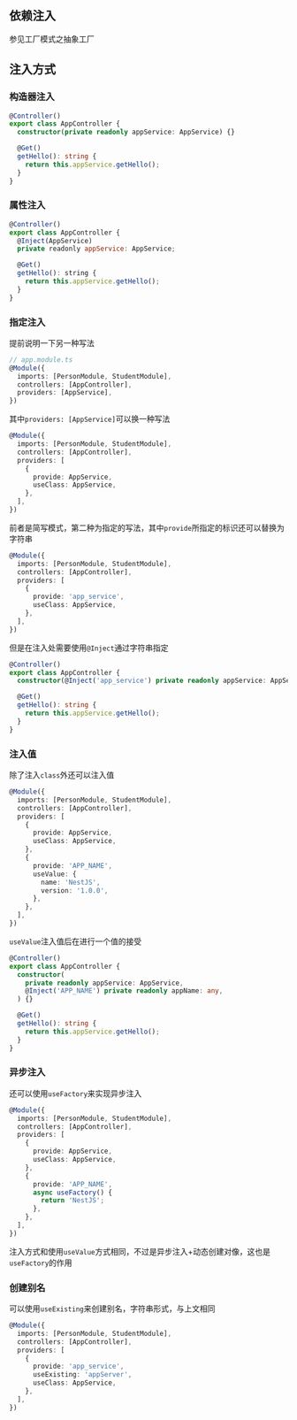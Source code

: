 ## 依赖注入

参见工厂模式之抽象工厂

## 注入方式



### 构造器注入

```ts
@Controller()
export class AppController {
  constructor(private readonly appService: AppService) {}

  @Get()
  getHello(): string {
    return this.appService.getHello();
  }
}
```

### 属性注入

```js
@Controller()
export class AppController {
  @Inject(AppService)
  private readonly appService: AppService;

  @Get()
  getHello(): string {
    return this.appService.getHello();
  }
}
```

### 指定注入

提前说明一下另一种写法

```ts
// app.module.ts
@Module({
  imports: [PersonModule, StudentModule],
  controllers: [AppController],
  providers: [AppService],
})
```

其中`providers: [AppService]`可以换一种写法

```ts
@Module({
  imports: [PersonModule, StudentModule],
  controllers: [AppController],
  providers: [
    {
      provide: AppService,
      useClass: AppService,
    },
  ],
})
```

前者是简写模式，第二种为指定的写法，其中`provide`所指定的标识还可以替换为字符串

```ts
@Module({
  imports: [PersonModule, StudentModule],
  controllers: [AppController],
  providers: [
    {
      provide: 'app_service',
      useClass: AppService,
    },
  ],
})
```

但是在注入处需要使用`@Inject`通过字符串指定

```ts
@Controller()
export class AppController {
  constructor(@Inject('app_service') private readonly appService: AppService) {}

  @Get()
  getHello(): string {
    return this.appService.getHello();
  }
}
```

### 注入值

除了注入`class`外还可以注入值

```ts
@Module({
  imports: [PersonModule, StudentModule],
  controllers: [AppController],
  providers: [
    {
      provide: AppService,
      useClass: AppService,
    },
    {
      provide: 'APP_NAME',
      useValue: {
        name: 'NestJS',
        version: '1.0.0',
      },
    },
  ],
})
```

`useValue`注入值后在进行一个值的接受

```ts
@Controller()
export class AppController {
  constructor(
    private readonly appService: AppService,
    @Inject('APP_NAME') private readonly appName: any,
  ) {}

  @Get()
  getHello(): string {
    return this.appService.getHello();
  }
}
```

### 异步注入

还可以使用`useFactory`来实现异步注入

```ts
@Module({
  imports: [PersonModule, StudentModule],
  controllers: [AppController],
  providers: [
    {
      provide: AppService,
      useClass: AppService,
    },
    {
      provide: 'APP_NAME',
      async useFactory() {
        return 'NestJS';
      },
    },
  ],
})
```

注入方式和使用`useValue`方式相同，不过是异步注入+动态创建对像，这也是`useFactory`的作用

### 创建别名

可以使用`useExisting`来创建别名，字符串形式，与上文相同

```ts
@Module({
  imports: [PersonModule, StudentModule],
  controllers: [AppController],
  providers: [
    {
      provide: 'app_service',
      useExisting: 'appServer',
      useClass: AppService,
    },
  ],
})
```